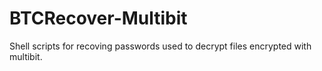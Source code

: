 # BTCRecover-Multibit
Shell scripts for recoving passwords used to decrypt files encrypted with multibit.
